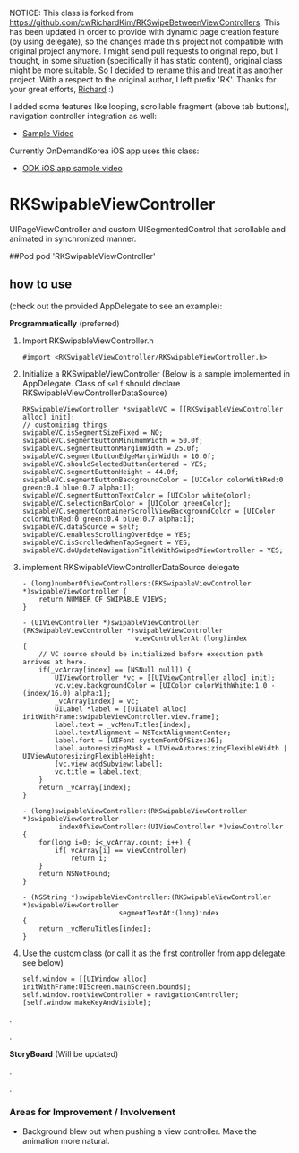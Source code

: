 NOTICE: This class is forked from https://github.com/cwRichardKim/RKSwipeBetweenViewControllers. This has been updated in order to provide with dynamic page creation feature (by using delegate), so the changes made this project not compatible with original project anymore. I might send pull requests to original repo, but I thought, in some situation (specifically it has static content), original class might be more suitable. So I decided to rename this and treat it as another project. With a respect to the original author, I left prefix 'RK'. Thanks for your great efforts, [Richard](https://github.com/cwRichardKim) :)

I added some features like looping, scrollable fragment (above tab buttons), navigation controller integration as well:

- [Sample Video](https://dl.dropboxusercontent.com/u/14547225/_ext/RKSwipableViewController.m4v)

Currently OnDemandKorea iOS app uses this class:

- [ODK iOS app sample video](https://dl.dropboxusercontent.com/u/14547225/_ext/RKSwipableViewController_odk.m4v)


RKSwipableViewController
===========================

UIPageViewController and custom UISegmentedControl that scrollable and animated in synchronized manner. 

##Pod
	pod 'RKSwipableViewController'
	

## how to use 
(check out the provided AppDelegate to see an example):

__Programmatically__ (preferred)

1. Import RKSwipableViewController.h
	
	```objc
	#import <RKSwipableViewController/RKSwipableViewController.h>
	```

2. Initialize a RKSwipableViewController (Below is a sample implemented in AppDelegate. Class of `self` should declare RKSwipableViewControllerDataSource)

  	```objc
	RKSwipableViewController *swipableVC = [[RKSwipableViewController alloc] init];
	// customizing things
	swipableVC.isSegmentSizeFixed = NO;
	swipableVC.segmentButtonMinimumWidth = 50.0f;
	swipableVC.segmentButtonMarginWidth = 25.0f;
	swipableVC.segmentButtonEdgeMarginWidth = 10.0f;
	swipableVC.shouldSelectedButtonCentered = YES;
	swipableVC.segmentButtonHeight = 44.0f;
	swipableVC.segmentButtonBackgroundColor = [UIColor colorWithRed:0 green:0.4 blue:0.7 alpha:1];
	swipableVC.segmentButtonTextColor = [UIColor whiteColor];
	swipableVC.selectionBarColor = [UIColor greenColor];
	swipableVC.segmentContainerScrollViewBackgroundColor = [UIColor colorWithRed:0 green:0.4 blue:0.7 alpha:1];
	swipableVC.dataSource = self;
	swipableVC.enablesScrollingOverEdge = YES;
	swipableVC.isScrolledWhenTapSegment = YES;
	swipableVC.doUpdateNavigationTitleWithSwipedViewController = YES;
	```
	
3. implement RKSwipableViewControllerDataSource delegate
  	
	```objc
	- (long)numberOfViewControllers:(RKSwipableViewController *)swipableViewController {
	    return NUMBER_OF_SWIPABLE_VIEWS;
	}
	
	- (UIViewController *)swipableViewController:(RKSwipableViewController *)swipableViewController      
	                            viewControllerAt:(long)index 
	{
	    // VC source should be initialized before execution path arrives at here.
	    if(_vcArray[index] == [NSNull null]) {
	        UIViewController *vc = [[UIViewController alloc] init];
	        vc.view.backgroundColor = [UIColor colorWithWhite:1.0 - (index/16.0) alpha:1];
	        _vcArray[index] = vc;
	        UILabel *label = [[UILabel alloc] initWithFrame:swipableViewController.view.frame];
	        label.text = _vcMenuTitles[index];
	        label.textAlignment = NSTextAlignmentCenter;
	        label.font = [UIFont systemFontOfSize:36];
	        label.autoresizingMask = UIViewAutoresizingFlexibleWidth | UIViewAutoresizingFlexibleHeight;
	        [vc.view addSubview:label];
	        vc.title = label.text;
	    }
	    return _vcArray[index];
	}
	
	- (long)swipableViewController:(RKSwipableViewController *)swipableViewController
	         indexOfViewController:(UIViewController *)viewController 
	{
	    for(long i=0; i<_vcArray.count; i++) {
	        if(_vcArray[i] == viewController)
	            return i;
	    }
	    return NSNotFound;
	}
	
	- (NSString *)swipableViewController:(RKSwipableViewController *)swipableViewController 
	                        segmentTextAt:(long)index 
	{
	    return _vcMenuTitles[index];
	}
	```

4. Use the custom class (or call it as the first controller from app delegate: see below)
  	
	```objc
  	self.window = [[UIWindow alloc] initWithFrame:UIScreen.mainScreen.bounds];
  	self.window.rootViewController = navigationController;
  	[self.window makeKeyAndVisible];
  	```

.

.

  
__StoryBoard__
(Will be updated)


.

.



### Areas for Improvement / Involvement
* Background blew out when pushing a view controller. Make the animation more natural.
